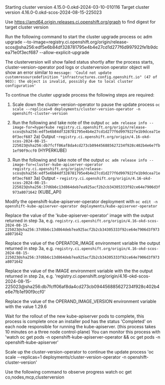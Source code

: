Starting cluster version 4.15.0-0.okd-2024-03-10-010116
Target cluster version 4.16.0-0.okd-scos-2024-08-15-225023

Use https://amd64.origin.releases.ci.openshift.org/graph to find digest for target cluster version

Run the following command to start the cluster upgrade process oc adm upgrade --to-image=registry.ci.openshift.org/origin/release-scos@sha256:edf5e6b84df328781795e4b4e27cd1d277f6d997922fe1b9dcea71e0f3ecf687 --allow-explicit-upgrade 

The clusterversion will show failed status shortly after the process starts, cluster-version-operator pod logs or clusterversion operator object will show an error similar to ```message: 'Could not update customresourcedefinition "infrastructures.config.openshift.io" (47 of 903): the object is invalid, possibly due to local cluster configuration'```

To continue the cluster upgrade process the following steps are required:
1) Scale down the cluster-version-operator to pause the update process
`oc scale --replicas=0 deployments/cluster-version-operator -n openshift-cluster-version`

2) Run the following and take note of the output ```oc adm release info --image-for=hyperkube registry.ci.openshift.org/origin/release-scos@sha256:edf5e6b84df328781795e4b4e27cd1d277f6d997922fe1b9dcea71e0f3ecf687```
2a) Output -```registry.ci.openshift.org/origin/4.16-okd-scos-2024-08-15-225023@sha256:db7fcff06af8da4cd273cb094456885627234f928c402b4e6e7fb1ef90f9ccf0``` (HYPERKUBE)

3) Run the following and take note of the output ```oc adm release info --image-for=cluster-kube-apiserver-operator registry.ci.openshift.org/origin/release-scos@sha256:edf5e6b84df328781795e4b4e27cd1d277f6d997922fe1b9dcea71e0f3ecf687```
3a) Output -  ```registry.ci.openshift.org/origin/4.16-okd-scos-2024-08-15-225023@sha256:37d6b6c13d864deb7ea925acf2b2cb34305333f92ce64e7906d3f973a8071642``` (KUBE_API)

Modify the openshift-kube-apiserver-operator deployment with ```oc edit -n openshift-kube-apiserver-operator deployments/kube-apiserver-operator```

Replace the value of the 'kube-apiserver-operator' image with the output returned in step 3a, e.g. `registry.ci.openshift.org/origin/4.16-okd-scos-2024-08-15-225023@sha256:37d6b6c13d864deb7ea925acf2b2cb34305333f92ce64e7906d3f973a8071642`

Replace the value of the OPERATOR_IMAGE environment variable the output returned in step 3a, e.g. `registry.ci.openshift.org/origin/4.16-okd-scos-2024-08-15-225023@sha256:37d6b6c13d864deb7ea925acf2b2cb34305333f92ce64e7906d3f973a8071642`

Replace the value of the IMAGE environment variable with the the output returned in step 2a, e.g. 'registry.ci.openshift.org/origin/4.16-okd-scos-2024-08-15-225023@sha256:db7fcff06af8da4cd273cb094456885627234f928c402b4e6e7fb1ef90f9ccf0'

Replace the value of the OPERAND_IMAGE_VERSION environment variable with the value 1.29.6

Wait for the rollout of the new kube-apiserver pods to complete, this process is complete once an installer pod has the status 'Completed' on each node responsible for running the kube-apiserver. (this process takes 10 minutes on a three node control-plane)
You can monitor this process with 'watch oc get pods -n openshift-kube-apiserver-operator && oc get pods -n openshift-kube-apiserver'

Scale up the cluster-version-operator to continue the update process
'oc scale --replicas=1 deployments/cluster-version-operator -n openshift-cluster-version'

Use the following command to observe progress
watch oc get co,nodes,mcp,clusterversion